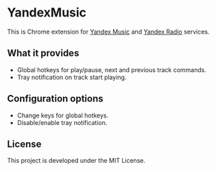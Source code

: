 # YandexMusic
This is Chrome extension for [Yandex Music](https://music.yandex.ru) and [Yandex Radio](https://radio.yandex.ru) services.

## What it provides
* Global hotkeys for play/pause, next and previous track commands.
* Tray notification on track start playing.

## Configuration options
* Change keys for global hotkeys.
* Disable/enable tray notification.

## License
This project is developed under the MIT License.
